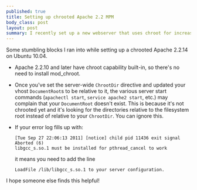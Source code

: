```yaml
--- 
published: true
title: Setting up chrooted Apache 2.2 MPM
body_class: post
layout: post
summary: I recently set up a new webserver that uses chroot for increased security. Here are a few small problems I had to solve to get it working.
---
```


Some stumbling blocks I ran into while setting up a chrooted Apache 2.2.14 on Ubuntu 10.04.

*   Apache 2.2.10 and later have chroot capability built-in, so there's no need to install mod_chroot.
*   Once you've set the server-wide `ChrootDir` directive and updated your vhost `DocumentRoot`s to be relative to it, the various server start commands (`apachectl start`, `service apache2 start`, etc.) may complain that your `DocumentRoot` doesn't exist. This is because it's not chrooted yet and it's looking for the directories relative to the filesystem root instead of relative to your `ChrootDir`. You can ignore this.
*   If your error log fills up with:
        
        [Tue Sep 27 22:06:13 2011] [notice] child pid 11436 exit signal Aborted (6)
        libgcc_s.so.1 must be installed for pthread_cancel to work
    
    it means you need to add the line 
        
        LoadFile /lib/libgcc_s.so.1 to your server configuration.

I hope someone else finds this helpful!
